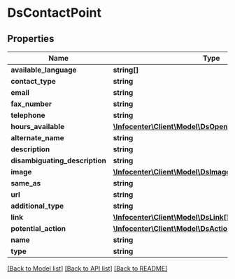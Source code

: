 # DsContactPoint

## Properties
Name | Type | Description | Notes
------------ | ------------- | ------------- | -------------
**available_language** | **string[]** |  | [optional] 
**contact_type** | **string** |  | [optional] 
**email** | **string** |  | [optional] 
**fax_number** | **string** |  | [optional] 
**telephone** | **string** |  | [optional] 
**hours_available** | [**\Infocenter\Client\Model\DsOpeningHoursSpecification[]**](DsOpeningHoursSpecification.md) |  | [optional] 
**alternate_name** | **string** |  | [optional] 
**description** | **string** |  | [optional] 
**disambiguating_description** | **string** |  | [optional] 
**image** | [**\Infocenter\Client\Model\DsImageObjectSimplex**](DsImageObjectSimplex.md) |  | [optional] 
**same_as** | **string** |  | [optional] 
**url** | **string** |  | [optional] 
**additional_type** | **string** |  | [optional] 
**link** | [**\Infocenter\Client\Model\DsLink[]**](DsLink.md) |  | [optional] 
**potential_action** | [**\Infocenter\Client\Model\DsAction[]**](DsAction.md) |  | [optional] 
**name** | **string** |  | [optional] 
**type** | **string** |  | [optional] 

[[Back to Model list]](../../README.md#documentation-for-models) [[Back to API list]](../../README.md#documentation-for-api-endpoints) [[Back to README]](../../README.md)

